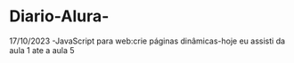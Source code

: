 # Diario-Alura-
17/10/2023 -JavaScript para web:crie páginas dinâmicas-hoje eu assisti da aula 1 ate a aula 5
